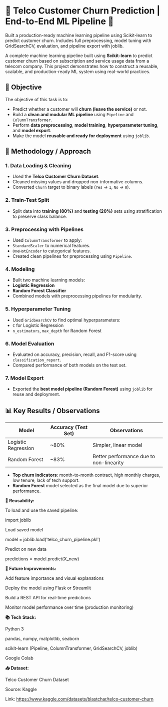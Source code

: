 # 🔄 Telco Customer Churn Prediction | End-to-End ML Pipeline 🚀

Built a production-ready machine learning pipeline using Scikit-learn to predict customer churn. Includes full preprocessing, model tuning with GridSearchCV, evaluation, and pipeline export with joblib.

A complete machine learning pipeline built using **Scikit-learn** to predict customer churn based on subscription and service usage data from a telecom company. This project demonstrates how to construct a reusable, scalable, and production-ready ML system using real-world practices.


## 🎯 Objective

The objective of this task is to:

- Predict whether a customer will **churn (leave the service)** or not.
- Build a **clean and modular ML pipeline** using `Pipeline` and `ColumnTransformer`.
- Perform **data preprocessing**, **model training**, **hyperparameter tuning**, and **model export**.
- Make the model **reusable and ready for deployment** using `joblib`.


## 🧠 Methodology / Approach

### 1. **Data Loading & Cleaning**
 - Used the **Telco Customer Churn Dataset**.
 - Cleaned missing values and dropped non-informative columns.
 - Converted `Churn` target to binary labels (`Yes` → `1`, `No` → `0`).

### 2. **Train-Test Split**
 - Split data into **training (80%)** and **testing (20%)** sets using stratification to preserve class balance.

### 3. **Preprocessing with Pipelines**
  - Used `ColumnTransformer` to apply:
  - `StandardScaler` to numerical features.
  - `OneHotEncoder` to categorical features.
  - Created clean pipelines for preprocessing using `Pipeline`.

### 4. **Modeling**
 - Built two machine learning models:
 - **Logistic Regression**
 - **Random Forest Classifier**
 - Combined models with preprocessing pipelines for modularity.

### 5. **Hyperparameter Tuning**
  - Used `GridSearchCV` to find optimal hyperparameters:
  - `C` for Logistic Regression
  - `n_estimators`, `max_depth` for Random Forest

### 6. **Model Evaluation**
- Evaluated on accuracy, precision, recall, and F1-score using `classification_report`.
- Compared performance of both models on the test set.

### 7. **Model Export**
- Exported the **best model pipeline (Random Forest)** using `joblib` for reuse and deployment.



## 📊 Key Results / Observations

| Model                | Accuracy (Test Set) | Observations |
|---------------------|---------------------|--------------|
| Logistic Regression | ~80%                | Simpler, linear model |
| Random Forest       | ~83%                | Better performance due to non-linearity |

- **Top churn indicators**: month-to-month contract, high monthly charges, low tenure, lack of tech support.
- **Random Forest** model selected as the final model due to superior performance.

**💾 Reusability:**

To load and use the saved pipeline:

import joblib

Load saved model

model = joblib.load('telco_churn_pipeline.pkl')

Predict on new data

predictions = model.predict(X_new)


**🚀 Future Improvements:**

 Add feature importance and visual explanations

 Deploy the model using Flask or Streamlit

 Build a REST API for real-time predictions

 Monitor model performance over time (production monitoring)


**📚 Tech Stack:**

Python 3

pandas, numpy, matplotlib, seaborn

scikit-learn (Pipeline, ColumnTransformer, GridSearchCV, joblib)

Google Colab

**📥 Dataset:**

Telco Customer Churn Dataset

Source: Kaggle

Link: https://www.kaggle.com/datasets/blastchar/telco-customer-churn






